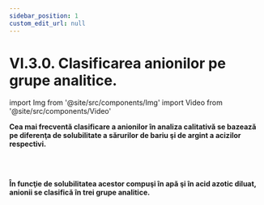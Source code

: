 ```yaml
---
sidebar_position: 1
custom_edit_url: null
---
```


# VI.3.0. Clasificarea anionilor pe grupe analitice.


import Img from '@site/src/components/Img'
import Video from '@site/src/components/Video'


<div class="alert alert--primary" role="alert">


**Cea mai frecventă clasificare a anionilor în analiza calitativă se bazează pe diferenţa de solubilitate a sărurilor de bariu şi de argint a acizilor respectivi.**  


</div>


<br></br>


<div class="alert alert--primary" role="alert">


**În funcţie de solubilitatea acestor compuşi în apă şi în acid azotic diluat, anionii se clasifică în trei grupe analitice.**



</div>

